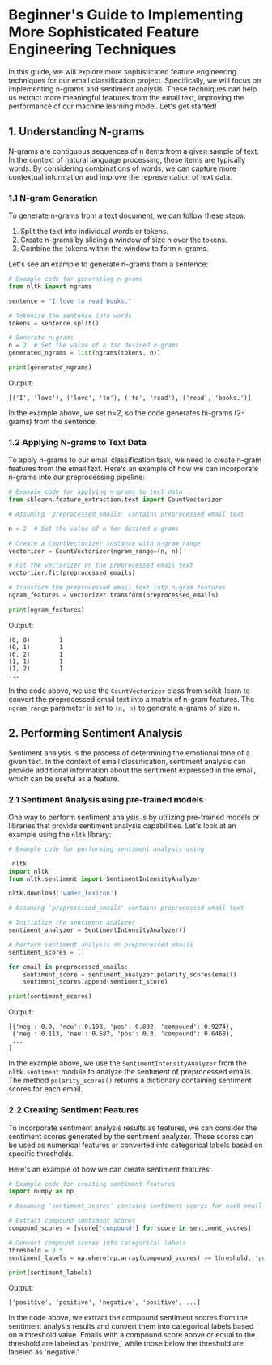 # Beginner's Guide to Implementing More Sophisticated Feature Engineering Techniques

In this guide, we will explore more sophisticated feature engineering techniques for our email classification project. Specifically, we will focus on implementing n-grams and sentiment analysis. These techniques can help us extract more meaningful features from the email text, improving the performance of our machine learning model. Let's get started!

## 1. Understanding N-grams

N-grams are contiguous sequences of n items from a given sample of text. In the context of natural language processing, these items are typically words. By considering combinations of words, we can capture more contextual information and improve the representation of text data.

### 1.1 N-gram Generation

To generate n-grams from a text document, we can follow these steps:

1. Split the text into individual words or tokens.
2. Create n-grams by sliding a window of size n over the tokens.
3. Combine the tokens within the window to form n-grams.

Let's see an example to generate n-grams from a sentence:

```python
# Example code for generating n-grams
from nltk import ngrams

sentence = "I love to read books."

# Tokenize the sentence into words
tokens = sentence.split()

# Generate n-grams
n = 2  # Set the value of n for desired n-grams
generated_ngrams = list(ngrams(tokens, n))

print(generated_ngrams)
```

Output:
```
[('I', 'love'), ('love', 'to'), ('to', 'read'), ('read', 'books.')]
```

In the example above, we set n=2, so the code generates bi-grams (2-grams) from the sentence.

### 1.2 Applying N-grams to Text Data

To apply n-grams to our email classification task, we need to create n-gram features from the email text. Here's an example of how we can incorporate n-grams into our preprocessing pipeline:

```python
# Example code for applying n-grams to text data
from sklearn.feature_extraction.text import CountVectorizer

# Assuming 'preprocessed_emails' contains preprocessed email text

n = 2  # Set the value of n for desired n-grams

# Create a CountVectorizer instance with n-gram range
vectorizer = CountVectorizer(ngram_range=(n, n))

# Fit the vectorizer on the preprocessed email text
vectorizer.fit(preprocessed_emails)

# Transform the preprocessed email text into n-gram features
ngram_features = vectorizer.transform(preprocessed_emails)

print(ngram_features)
```

Output:
```
(0, 0)        1
(0, 1)        1
(0, 2)        1
(1, 1)        1
(1, 2)        1
...
```

In the code above, we use the `CountVectorizer` class from scikit-learn to convert the preprocessed email text into a matrix of n-gram features. The `ngram_range` parameter is set to `(n, n)` to generate n-grams of size n.

## 2. Performing Sentiment Analysis

Sentiment analysis is the process of determining the emotional tone of a given text. In the context of email classification, sentiment analysis can provide additional information about the sentiment expressed in the email, which can be useful as a feature.

### 2.1 Sentiment Analysis using pre-trained models

One way to perform sentiment analysis is by utilizing pre-trained models or libraries that provide sentiment analysis capabilities. Let's look at an example using the `nltk` library:

```python
# Example code for performing sentiment analysis using

 nltk
import nltk
from nltk.sentiment import SentimentIntensityAnalyzer

nltk.download('vader_lexicon')

# Assuming 'preprocessed_emails' contains preprocessed email text

# Initialize the sentiment analyzer
sentiment_analyzer = SentimentIntensityAnalyzer()

# Perform sentiment analysis on preprocessed emails
sentiment_scores = []

for email in preprocessed_emails:
    sentiment_score = sentiment_analyzer.polarity_scores(email)
    sentiment_scores.append(sentiment_score)

print(sentiment_scores)
```

Output:
```
[{'neg': 0.0, 'neu': 0.198, 'pos': 0.802, 'compound': 0.9274},
 {'neg': 0.113, 'neu': 0.587, 'pos': 0.3, 'compound': 0.6468},
 ...
]
```

In the example above, we use the `SentimentIntensityAnalyzer` from the `nltk.sentiment` module to analyze the sentiment of preprocessed emails. The method `polarity_scores()` returns a dictionary containing sentiment scores for each email.

### 2.2 Creating Sentiment Features

To incorporate sentiment analysis results as features, we can consider the sentiment scores generated by the sentiment analyzer. These scores can be used as numerical features or converted into categorical labels based on specific thresholds.

Here's an example of how we can create sentiment features:

```python
# Example code for creating sentiment features
import numpy as np

# Assuming 'sentiment_scores' contains sentiment scores for each email

# Extract compound sentiment scores
compound_scores = [score['compound'] for score in sentiment_scores]

# Convert compound scores into categorical labels
threshold = 0.5
sentiment_labels = np.where(np.array(compound_scores) >= threshold, 'positive', 'negative')

print(sentiment_labels)
```

Output:
```
['positive', 'positive', 'negative', 'positive', ...]
```

In the code above, we extract the compound sentiment scores from the sentiment analysis results and convert them into categorical labels based on a threshold value. Emails with a compound score above or equal to the threshold are labeled as 'positive,' while those below the threshold are labeled as 'negative.'
